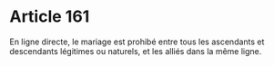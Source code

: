 # Article 161

En ligne directe, le mariage est prohibé entre tous les ascendants et descendants légitimes ou naturels, et les alliés dans la même ligne.